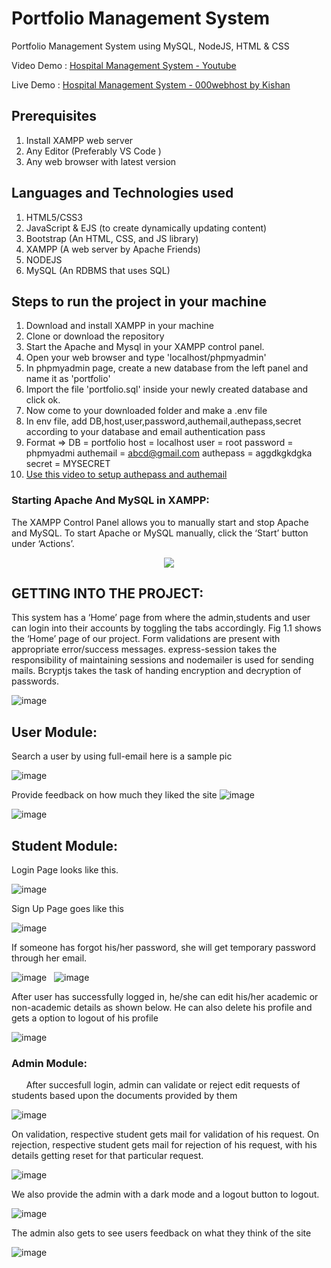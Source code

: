 # Portfolio Management System
Portfolio Management System using MySQL, NodeJS, HTML & CSS


Video Demo : [Hospital Management System - Youtube](https://www.youtube.com/watch?v=W2XGSM5i9P8)

Live Demo : [Hospital Management System - 000webhost by Kishan](https://kishan0725.000webhostapp.com)

## Prerequisites
1. Install XAMPP web server
2. Any Editor (Preferably VS Code )
3. Any web browser with latest version

## Languages and Technologies used
1. HTML5/CSS3
2. JavaScript & EJS (to create dynamically updating content)
3. Bootstrap (An HTML, CSS, and JS library)
4. XAMPP (A web server by Apache Friends)
5. NODEJS
6. MySQL (An RDBMS that uses SQL)

## Steps to run the project in your machine
1. Download and install XAMPP in your machine
2. Clone or download the repository
3. Start the Apache and Mysql in your XAMPP control panel.
4. Open your web browser and type 'localhost/phpmyadmin'
5. In phpmyadmin page, create a new database from the left panel and name it as 'portfolio'
6. Import the file 'portfolio.sql' inside your newly created database and click ok.
7. Now come to your downloaded folder and make a .env file
8. In env file, add DB,host,user,password,authemail,authepass,secret according to your database and email authentication pass
9. Format =>
	DB = portfolio
	host = localhost
	user = root
	password = phpmyadmi
	authemail = abcd@gmail.com
	authepass = aggdkgkdgka
	secret = MYSECRET
10.  [Use this video to setup authepass and authemail](https://www.youtube.com/watch?v=thAP7Fvrql4)
    
### Starting Apache And MySQL in XAMPP:
  The XAMPP Control Panel allows you to manually start and stop Apache and MySQL. To start Apache or MySQL manually, click the ‘Start’ button under ‘Actions’.
  
  
<p align="center"><img src="https://user-images.githubusercontent.com/36665975/59350977-fcc68900-8d3a-11e9-9450-e5c478497caa.png"></img></p>

## GETTING INTO THE PROJECT:
This system has a ‘Home’ page from where the admin,students and user can login into their accounts by toggling the tabs accordingly. Fig 1.1 shows the ‘Home’ page of our project. Form validations are present with appropriate error/success messages. express-session takes the responsibility of maintaining sessions and nodemailer is used for sending mails. Bcryptjs takes the task of handing encryption and decryption of passwords.

![image](https://github.com/Risingstr6/IIITAPfollio/blob/main/ss/Screenshot%20(60).png)


## User Module:
Search a user by using full-email here is a sample pic

![image](https://github.com/Risingstr6/IIITAPfollio/blob/main/ss/Screenshot%20(64).png)

Provide feedback on how much they liked the site
![image](https://github.com/Risingstr6/IIITAPfollio/blob/main/ss/Screenshot%20(66).png)

![image](https://github.com/Risingstr6/IIITAPfollio/blob/main/ss/Screenshot%20(64).png)

## Student Module:
Login Page looks like this.

![image](https://github.com/Risingstr6/IIITAPfollio/blob/main/ss/Screenshot%20(61).png)

Sign Up Page goes like this

![image](https://github.com/Risingstr6/IIITAPfollio/blob/main/ss/Screenshot%20(62).png)

If someone has forgot his/her password, she will get temporary password through her email.

![image](https://github.com/Risingstr6/IIITAPfollio/blob/main/ss/Screenshot%20(63).png)
  &nbsp; 
![image](https://github.com/Risingstr6/IIITAPfollio/blob/main/ss/mail.png)

After user has successfully logged in, he/she can edit his/her academic or non-academic details as shown below. He can also delete his profile and gets a option to logout of his profile

![image](https://github.com/Risingstr6/IIITAPfollio/blob/main/ss/Screenshot%20(65).png)



### Admin Module:

  &nbsp; &nbsp; &nbsp; After succesfull login, admin can validate or reject edit requests of students based upon the documents provided by them
  
  ![image](https://github.com/Risingstr6/IIITAPfollio/blob/main/ss/Screenshot%20(67).png)

 On validation, respective student gets mail for validation of his request.
 On rejection, respective student gets mail for rejection of his request, with his details getting reset for that particular request.
 
  ![image](https://github.com/Risingstr6/IIITAPfollio/blob/main/ss/Screenshot%20(69).png)
  
  We also provide the admin with a dark mode and a logout button to logout.
  
  ![image](https://github.com/Risingstr6/IIITAPfollio/blob/main/ss/Screenshot%20(70).png)
  
  The admin also gets to see users feedback on what they think of the site
  
   ![image](https://github.com/Risingstr6/IIITAPfollio/blob/main/ss/Screenshot%20(71).png)



